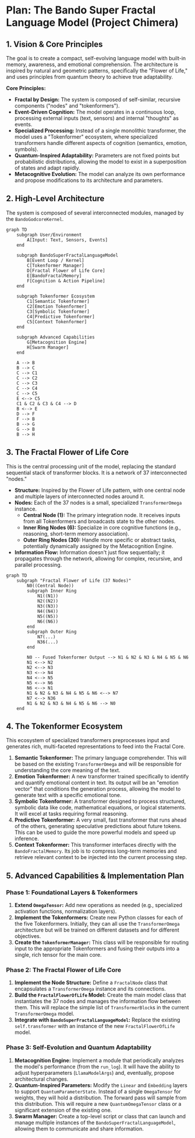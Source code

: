 # Plan: The Bando Super Fractal Language Model (Project Chimera)

## 1. Vision & Core Principles

The goal is to create a compact, self-evolving language model with built-in memory, awareness, and emotional comprehension. The architecture is inspired by natural and geometric patterns, specifically the "Flower of Life," and uses principles from quantum theory to achieve true adaptability.

**Core Principles:**

*   **Fractal by Design:** The system is composed of self-similar, recursive components ("nodes" and "tokenformers").
*   **Event-Driven Cognition:** The model operates in a continuous loop, processing external inputs (text, sensors) and internal "thoughts" as events.
*   **Specialized Processing:** Instead of a single monolithic transformer, the model uses a "Tokenformer" ecosystem, where specialized transformers handle different aspects of cognition (semantics, emotion, symbols).
*   **Quantum-Inspired Adaptability:** Parameters are not fixed points but probabilistic distributions, allowing the model to exist in a superposition of states and adapt rapidly.
*   **Metacognitive Evolution:** The model can analyze its own performance and propose modifications to its architecture and parameters.

## 2. High-Level Architecture

The system is composed of several interconnected modules, managed by the `BandoGodcoreKernel`.

```mermaid
graph TD
    subgraph User/Environment
        A[Input: Text, Sensors, Events]
    end

    subgraph BandoSuperFractalLanguageModel
        B[Event Loop / Kernel]
        C[Tokenformer Manager]
        D[Fractal Flower of Life Core]
        E[BandoFractalMemory]
        F[Cognition & Action Pipeline]
    end

    subgraph Tokenformer Ecosystem
        C1[Semantic Tokenformer]
        C2[Emotion Tokenformer]
        C3[Symbolic Tokenformer]
        C4[Predictive Tokenformer]
        C5[Context Tokenformer]
    end

    subgraph Advanced Capabilities
        G[Metacognition Engine]
        H[Swarm Manager]
    end

    A --> B
    B --> C
    C --> C1
    C --> C2
    C --> C3
    C --> C4
    C --> C5
    E <--> C5
    C1 & C2 & C3 & C4 --> D
    B <--> E
    D --> F
    F --> B
    B --> G
    G --> B
    B --> H
```

## 3. The Fractal Flower of Life Core

This is the central processing unit of the model, replacing the standard sequential stack of transformer blocks. It is a network of 37 interconnected "nodes."

*   **Structure:** Inspired by the Flower of Life pattern, with one central node and multiple layers of interconnected nodes around it.
*   **Nodes:** Each of the 37 nodes is a small, specialized `TransformerOmega` instance.
    *   **Central Node (1):** The primary integration node. It receives inputs from all Tokenformers and broadcasts state to the other nodes.
    *   **Inner Ring Nodes (6):** Specialize in core cognitive functions (e.g., reasoning, short-term memory association).
    *   **Outer Ring Nodes (30):** Handle more specific or abstract tasks, potentially dynamically assigned by the Metacognition Engine.
*   **Information Flow:** Information doesn't just flow sequentially; it propagates through the network, allowing for complex, recursive, and parallel processing.

```mermaid
graph TD
    subgraph "Fractal Flower of Life (37 Nodes)"
        N0((Central Node))
        subgraph Inner Ring
            N1((N1))
            N2((N2))
            N3((N3))
            N4((N4))
            N5((N5))
            N6((N6))
        end
        subgraph Outer Ring
            N7(...)
            N36(...)
        end

        N0 -- Fused Tokenformer Output --> N1 & N2 & N3 & N4 & N5 & N6
        N1 <--> N2
        N2 <--> N3
        N3 <--> N4
        N4 <--> N5
        N5 <--> N6
        N6 <--> N1
        N1 & N2 & N3 & N4 & N5 & N6 <--> N7
        N7 <--> N36
        N1 & N2 & N3 & N4 & N5 & N6 --> N0
    end
```

## 4. The Tokenformer Ecosystem

This ecosystem of specialized transformers preprocesses input and generates rich, multi-faceted representations to feed into the Fractal Core.

1.  **Semantic Tokenformer:** The primary language comprehender. This will be based on the existing `TransformerOmega` and will be responsible for understanding the core meaning of the text.
2.  **Emotion Tokenformer:** A new transformer trained specifically to identify and quantify emotional content in text. Its output will be an "emotion vector" that conditions the generation process, allowing the model to generate text with a specific emotional tone.
3.  **Symbolic Tokenformer:** A transformer designed to process structured, symbolic data like code, mathematical equations, or logical statements. It will excel at tasks requiring formal reasoning.
4.  **Predictive Tokenformer:** A very small, fast transformer that runs ahead of the others, generating speculative predictions about future tokens. This can be used to guide the more powerful models and speed up inference.
5.  **Context Tokenformer:** This transformer interfaces directly with the `BandoFractalMemory`. Its job is to compress long-term memories and retrieve relevant context to be injected into the current processing step.

## 5. Advanced Capabilities & Implementation Plan

### Phase 1: Foundational Layers & Tokenformers

1.  **Extend `OmegaTensor`:** Add new operations as needed (e.g., specialized activation functions, normalization layers).
2.  **Implement the Tokenformers:** Create new Python classes for each of the five Tokenformers. Initially, they can all use the `TransformerOmega` architecture but will be trained on different datasets and for different objectives.
3.  **Create the `TokenformerManager`:** This class will be responsible for routing input to the appropriate Tokenformers and fusing their outputs into a single, rich tensor for the main core.

### Phase 2: The Fractal Flower of Life Core

1.  **Implement the Node Structure:** Define a `FractalNode` class that encapsulates a `TransformerOmega` instance and its connections.
2.  **Build the `FractalFlowerOfLife` Model:** Create the main model class that instantiates the 37 nodes and manages the information flow between them. This will replace the simple list of `TransformerBlock`s in the current `TransformerOmega` model.
3.  **Integrate with `BandoSuperFractalLanguageModel`:** Replace the existing `self.transformer` with an instance of the new `FractalFlowerOfLife` model.

### Phase 3: Self-Evolution and Quantum Adaptability

1.  **Metacognition Engine:** Implement a module that periodically analyzes the model's performance (from the `run_log`). It will have the ability to adjust hyperparameters (`LlamaModelArgs`) and, eventually, propose architectural changes.
2.  **Quantum-Inspired Parameters:** Modify the `Linear` and `Embedding` layers to support `QuantumParameterState`. Instead of a single `OmegaTensor` for weights, they will hold a distribution. The forward pass will sample from this distribution. This will require a new `QuantumOmegaTensor` class or a significant extension of the existing one.
3.  **Swarm Manager:** Create a top-level script or class that can launch and manage multiple instances of the `BandoSuperFractalLanguageModel`, allowing them to communicate and share information.